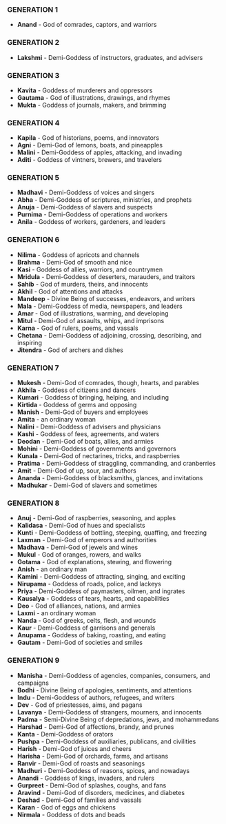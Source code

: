 ### GENERATION 1

* **Anand** - God of comrades, captors, and warriors

### GENERATION 2

* **Lakshmi** - Demi-Goddess of instructors, graduates, and advisers

### GENERATION 3

* **Kavita** - Goddess of murderers and oppressors
* **Gautama** - God of illustrations, drawings, and rhymes
* **Mukta** - Goddess of journals, makers, and brimming

### GENERATION 4

* **Kapila** - God of historians, poems, and innovators
* **Agni** - Demi-God of lemons, boats, and pineapples
* **Malini** - Demi-Goddess of apples, attacking, and invading
* **Aditi** - Goddess of vintners, brewers, and travelers

### GENERATION 5

* **Madhavi** - Demi-Goddess of voices and singers
* **Abha** - Demi-Goddess of scriptures, ministries, and prophets
* **Anuja** - Demi-Goddess of slavers and suspects
* **Purnima** - Demi-Goddess of operations and workers
* **Anila** - Goddess of workers, gardeners, and leaders

### GENERATION 6

* **Nilima** - Goddess of apricots and channels
* **Brahma** - Demi-God of smooth and nice
* **Kasi** - Goddess of allies, warriors, and countrymen
* **Mridula** - Demi-Goddess of deserters, marauders, and traitors
* **Sahib** - God of murders, theirs, and innocents
* **Akhil** - God of attentions and attacks
* **Mandeep** - Divine Being of successes, endeavors, and writers
* **Mala** - Demi-Goddess of media, newspapers, and leaders
* **Amar** - God of illustrations, warming, and developing
* **Mitul** - Demi-God of assaults, whips, and imprisons
* **Karna** - God of rulers, poems, and vassals
* **Chetana** - Demi-Goddess of adjoining, crossing, describing, and inspiring
* **Jitendra** - God of archers and dishes

### GENERATION 7

* **Mukesh** - Demi-God of comrades, though, hearts, and parables
* **Akhila** - Goddess of citizens and dancers
* **Kumari** - Goddess of bringing, helping, and including
* **Kirtida** - Goddess of germs and opposing
* **Manish** - Demi-God of buyers and employees
* **Amita** - an ordinary woman
* **Nalini** - Demi-Goddess of advisers and physicians
* **Kashi** - Goddess of fees, agreements, and waters
* **Deodan** - Demi-God of boats, allies, and armies
* **Mohini** - Demi-Goddess of governments and governors
* **Kunala** - Demi-God of nectarines, tricks, and raspberries
* **Pratima** - Demi-Goddess of straggling, commanding, and cranberries
* **Amit** - Demi-God of up, sour, and authors
* **Ananda** - Demi-Goddess of blacksmiths, glances, and invitations
* **Madhukar** - Demi-God of slavers and sometimes

### GENERATION 8

* **Anuj** - Demi-God of raspberries, seasoning, and apples
* **Kalidasa** - Demi-God of hues and specialists
* **Kunti** - Demi-Goddess of bottling, steeping, quaffing, and freezing
* **Laxman** - Demi-God of emperors and authorities
* **Madhava** - Demi-God of jewels and wines
* **Mukul** - God of oranges, rowers, and walks
* **Gotama** - God of explanations, stewing, and flowering
* **Anish** - an ordinary man
* **Kamini** - Demi-Goddess of attracting, singing, and exciting
* **Nirupama** - Goddess of roads, police, and lackeys
* **Priya** - Demi-Goddess of paymasters, oilmen, and ingrates
* **Kausalya** - Goddess of tears, hearts, and capabilities
* **Deo** - God of alliances, nations, and armies
* **Laxmi** - an ordinary woman
* **Nanda** - God of greeks, celts, flesh, and wounds
* **Kaur** - Demi-Goddess of garrisons and generals
* **Anupama** - Goddess of baking, roasting, and eating
* **Gautam** - Demi-God of societies and smiles

### GENERATION 9

* **Manisha** - Demi-Goddess of agencies, companies, consumers, and campaigns
* **Bodhi** - Divine Being of apologies, sentiments, and attentions
* **Indu** - Demi-Goddess of authors, refugees, and writers
* **Dev** - God of priestesses, aims, and pagans
* **Lavanya** - Demi-Goddess of strangers, mourners, and innocents
* **Padma** - Semi-Divine Being of depredations, jews, and mohammedans
* **Harshad** - Demi-God of affections, brandy, and prunes
* **Kanta** - Demi-Goddess of orators
* **Pushpa** - Demi-Goddess of auxiliaries, publicans, and civilities
* **Harish** - Demi-God of juices and cheers
* **Harisha** - Demi-God of orchards, farms, and artisans
* **Ranvir** - Demi-God of roasts and seasonings
* **Madhuri** - Demi-Goddess of reasons, spices, and nowadays
* **Anandi** - Goddess of kings, invaders, and rulers
* **Gurpreet** - Demi-God of splashes, coughs, and fans
* **Aravind** - Demi-God of disorders, medicines, and diabetes
* **Deshad** - Demi-God of families and vassals
* **Karan** - God of eggs and chickens
* **Nirmala** - Goddess of dots and beads
